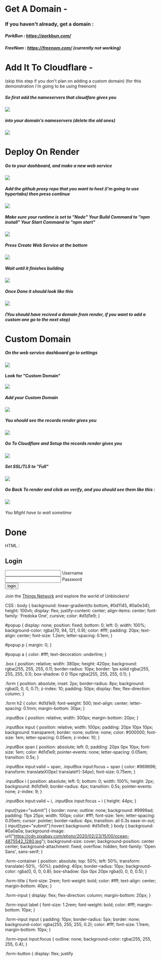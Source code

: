 # Get A Domain -
### If you haven't already, get a domain :
##### PorkBun : https://porkbun.com/
##### FreeNom : https://freenom.com/ (currently not working)

# Add It To Cloudflare -
(skip this step if you don't plan on adding a custom domain)
(for this demonstration i'm going to be using freenom)
##### So first add the nameservers that cloudfare gives you
![](https://github.com/TheNearEnd/How-To-Deploy-A-Proxy/blob/main/images/Screenshot%202023-03-03%207.09.26%20PM.png)
##### into your domain's nameservers (delete the old ones)
![](https://github.com/TheNearEnd/How-To-Deploy-A-Proxy/blob/main/images/Screenshot%202023-03-03%207.11.45%20PM.png)

# Deploy On Render
##### Go to your dashboard, and make a new web service
![](https://github.com/TheNearEnd/How-To-Deploy-A-Proxy/blob/main/images/Screenshot%202023-03-03%207.20.38%20PM.png)
##### Add the github proxy repo that you want to host (i'm going to use hypertabs) then press continue
![](https://github.com/TheNearEnd/How-To-Deploy-A-Proxy/blob/main/images/Screenshot%202023-03-03%207.26.07%20PM.png)
##### Make sure your runtime is set to "Node" Your Build Command to "npm install" Your Start Command to "npm start"
![](https://github.com/TheNearEnd/How-To-Deploy-A-Proxy/blob/main/images/Screenshot%202023-03-03%207.28.40%20PM.png)
##### Press Create Web Service at the bottom
![](https://github.com/TheNearEnd/How-To-Deploy-A-Proxy/blob/main/images/Screenshot%202023-03-03%207.31.40%20PM.png)
##### Wait until it finishes building
![](https://github.com/TheNearEnd/How-To-Deploy-A-Proxy/blob/main/images/Screenshot%202023-03-03%207.33.19%20PM.png)
##### Once Done it should look like this
![](https://github.com/TheNearEnd/How-To-Deploy-A-Proxy/blob/main/images/Screenshot%202023-03-03%207.36.59%20PM.png)
##### (You should have recived a domain from render, if you want to add a custom one go to the next step)
# Custom Domain
##### On the web service dashboard go to settings
![](https://github.com/TheNearEnd/How-To-Deploy-A-Proxy/blob/main/images/Screenshot%202023-03-04%2010.51.39%20AM.png)
#### Look for "Custom Domain"
![](https://github.com/TheNearEnd/How-To-Deploy-A-Proxy/blob/main/images/Screenshot%202023-03-04%2010.55.57%20AM.png)
##### Add your Custom Domain 
![](https://github.com/TheNearEnd/How-To-Deploy-A-Proxy/blob/main/images/Screenshot%202023-03-04%2010.57.33%20AM.png)
##### You should see the records render gives you
![](https://github.com/TheNearEnd/How-To-Deploy-A-Proxy/blob/main/images/Screenshot%202023-03-04%2010.58.18%20AM.png)
##### Go To Cloudflare and Setup the records render gives you
![](https://github.com/TheNearEnd/How-To-Deploy-A-Proxy/blob/main/images/Screenshot%202023-03-04%2010.59.33%20AM.png)
##### Set SSL/TLS to "Full"
![](https://github.com/TheNearEnd/How-To-Deploy-A-Proxy/blob/main/images/Screenshot%202023-03-04%2011.00.42%20AM.png)
##### Go Back To render and click on verify, and you should see them like this :
![](https://github.com/TheNearEnd/How-To-Deploy-A-Proxy/blob/main/images/Screenshot%202023-03-04%2011.04.01%20AM.png)
###### You Might have to wait sometime
# Done

HTML :
<!DOCTYPE html>
<html>
  <link rel="preconnect" href="https://fonts.googleapis.com">
<link rel="preconnect" href="https://fonts.gstatic.com" crossorigin>
<link href="https://fonts.googleapis.com/css2?family=Fredoka+One&display=swap" rel="stylesheet">
<head>
  <title>Login</title>
  <link rel="stylesheet" type="text/css" href="style.css">
</head>
<body onload="popup()">
  <div class="box">
    <div class="form" action="#">
      <h2>Login</h2>
      <div class="inputBox">
        <input type="text" name="username" required>
        <span>Username</span>
        <i></i>
      </div>
      <div class="inputBox">
        <input type="password" name="password" id="password" required>
        <span>Password</span>
        <i></i>
      </div>
      <input type="submit" value="login">
    </div>
  </div>
  <div id="popup">
    <p>Join the <a href="https://discord.gg/thingsnetwork">Things Network</a> and explore the world of Unblockers!</p>
  </div>
</body>
</html>

CSS :
body {
  background: linear-gradient(to bottom, #0d1145, #0a0e34);
  height: 100vh;
  display: flex;
  justify-content: center;
  align-items: center;
  font-family: 'Fredoka One', cursive;
  color: #d1d1e9;
}

#popup {
  display: none;
  position: fixed;
  bottom: 0;
  left: 0;
  width: 100%;
  background-color: rgba(70, 94, 121, 0.9);
  color: #fff;
  padding: 20px;
  text-align: center;
  font-size: 1.2em;
  letter-spacing: 0.1em;
}

#popup p {
  margin: 0;
}

#popup a {
  color: #fff;
  text-decoration: underline;
}

.box {
  position: relative;
  width: 380px;
  height: 420px;
  background: rgba(255, 255, 255, 0.1);
  border-radius: 10px;
  border: 1px solid rgba(255, 255, 255, 0.1);
  box-shadow: 0 0 15px rgba(255, 255, 255, 0.1);
}

.form {
  position: absolute;
  inset: 2px;
  border-radius: 8px;
  background: rgba(0, 0, 0, 0.7);
  z-index: 10;
  padding: 50px;
  display: flex;
  flex-direction: column;
}

.form h2 {
  color: #d1d1e9;
  font-weight: 500;
  text-align: center;
  letter-spacing: 0.1mm;
  margin-bottom: 30px;
}

.inputBox {
  position: relative;
  width: 300px;
  margin-bottom: 20px;
}

.inputBox input {
  position: relative;
  width: 100px;
  padding: 20px 10px 10px;
  background: transparent;
  border: none;
  outline: none;
  color: #000000;
  font-size: 1em;
  letter-spacing: 0.05em;
  z-index: 10;
}

.inputBox span {
  position: absolute;
  left: 0;
  padding: 20px 0px 10px;
  font-size: 1em;
  color: #d1d1e9;
  pointer-events: none;
  letter-spacing: 0.05em;
  transition: 0.5s;
}

.inputBox input:valid ~ span,
.inputBox input:focus ~ span {
  color: #969696;
  transform: translateX(0px) translateY(-34px);
  font-size: 0.75em;
}

.inputBox i {
  position: absolute;
  left: 0;
  bottom: 0;
  width: 100%;
  height: 2px;
  background: #d1d1e9;
  border-radius: 4px;
  transition: 0.5s;
  pointer-events: none;
  z-index: 9;
}

.inputBox input:valid ~ i,
.inputBox input:focus ~ i {
  height: 44px;
}

input[type="submit"] {
  border: none;
  outline: none;
  background: #9999ad;
  padding: 11px 25px;
  width: 100px;
  color: #fff;
  font-size: 1em;
  letter-spacing: 0.05em;
  cursor: pointer;
  border-radius: 4px;
  transition: all 0.3s ease-in-out;
}
input[type="submit"]:hover{
  background: #d1d1e9;
}
body {
  background: #0a0a0a;
  background-image: url("https://cdn.pixabay.com/photo/2020/02/23/15/00/ocean-4875542_1280.jpg");
  background-size: cover;
  background-position: center center;
  background-attachment: fixed;
  overflow: hidden;
  font-family: 'Open Sans', sans-serif;
}

.form-container {
  position: absolute;
  top: 50%;
  left: 50%;
  transform: translate(-50%, -50%);
  padding: 40px;
  border-radius: 10px;
  background-color: rgba(0, 0, 0, 0.8);
  box-shadow: 0px 0px 20px rgba(0, 0, 0, 0.5);
}

.form-title {
  font-size: 2rem;
  font-weight: bold;
  color: #fff;
  text-align: center;
  margin-bottom: 40px;
}

.form-input {
  display: flex;
  flex-direction: column;
  margin-bottom: 20px;
}

.form-input label {
  font-size: 1.2rem;
  font-weight: bold;
  color: #fff;
  margin-bottom: 10px;
}

.form-input input {
  padding: 10px;
  border-radius: 5px;
  border: none;
  background-color: rgba(255, 255, 255, 0.2);
  color: #fff;
  font-size: 1.1rem;
  margin-bottom: 10px;
}

.form-input input:focus {
  outline: none;
  background-color: rgba(255, 255, 255, 0.4);
}

.form-button {
  display: flex;
  justify
